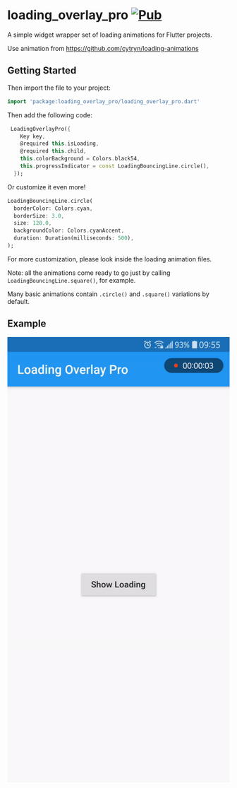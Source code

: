 # loading_overlay_pro [![Pub](https://img.shields.io/pub/v/loading_overlay_pro)](https://pub.dev/packages/loading_overlay_pro)

A simple widget wrapper  set of loading animations for Flutter projects.

Use animation from https://github.com/cytryn/loading-animations

## Getting Started

Then import the file to your project:
```dart
import 'package:loading_overlay_pro/loading_overlay_pro.dart'
```

Then add the following code:
```dart
 LoadingOverlayPro({
    Key key,
    @required this.isLoading,
    @required this.child,
    this.colorBackground = Colors.black54,
    this.progressIndicator = const LoadingBouncingLine.circle(),
  });
```
Or customize it even more!
```dart
LoadingBouncingLine.circle(
  borderColor: Colors.cyan,
  borderSize: 3.0,
  size: 120.0,
  backgroundColor: Colors.cyanAccent,
  duration: Duration(milliseconds: 500),
);
```

For more customization, please look inside the loading animation files.

Note: all the animations come ready to go just by calling `LoadingBouncingLine.square()`, for example.

Many basic animations contain `.circle()` and `.square()` variations by default.

## Example 

![](https://github.com/HVLoc/loading_overlay_pro/blob/master/assets/loading_overlay_pro.gif)